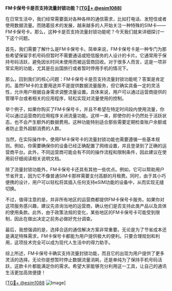 **FM卡保号卡是否支持流量封锁功能？[[TG💪+ @esim1088](https://t.me/s/esim1088)]**

在日常生活中，我们经常需要面对各种各样的通信需求，比如打电话、发短信或者使用数据流量。而随着技术的发展，越来越多的人开始关注一种特殊的SIM卡——FM卡保号卡。那么，这种卡是否支持流量封锁功能呢？今天我们就来详细探讨一下这个问题。

首先，我们需要了解什么是FM卡保号卡。简单来说，FM卡保号卡是一种专门为那些希望保留手机号码但暂时不需要通话或短信服务的人设计的卡片。它通常用于保持号码活跃，避免因长时间未使用而被运营商回收。对于很多人而言，这是一项非常实用的功能，尤其是在出国旅行或者暂时停用手机的情况下。

那么，回到我们的核心问题：FM卡保号卡是否支持流量封锁功能呢？答案是肯定的。虽然FM卡的主要用途并不是提供数据流量服务，但它确实具备一定的灵活性，允许用户根据自身需求调整流量设置。具体来说，用户可以通过运营商提供的管理平台或者相关的应用程序，轻松实现对流量使用的控制。

举个例子，如果你购买了FM卡保号卡，并且不希望在特定时间段内使用流量，你可以通过运营商的应用程序关闭流量功能。这样一来，即使你的卡仍然处于活跃状态，也不会产生额外的数据费用。这种功能特别适合那些需要定期检查账户余额或者防止意外超额消费的人群。

当然，在实际操作中，使用FM卡保号卡的流量封锁功能也需要遵循一些基本规则。例如，你需要确保你的设备已经正确配置了网络设置，并且登录到了正确的运营商平台。此外，不同运营商可能会有不同的操作流程和限制条件，因此建议在使用前仔细阅读相关说明文档。

除了流量封锁功能外，FM卡保号卡还具有其他一些优点。例如，它可以帮助用户节省开支，因为它不像普通SIM卡那样需要支付高额的月租费。同时，由于其小巧便携的设计，用户可以轻松将其插入任何支持eSIM功能的设备中，从而实现无缝切换。

不过，值得注意的是，并非所有地区的运营商都提供FM卡保号卡服务。如果你对这项服务感兴趣，建议先咨询当地的运营商，确认他们是否支持此类产品以及具体的使用条款。此外，由于政策法规的变化，某些地区的FM卡保号卡可能受到限制，因此在做出决定之前务必做好充分调查。

最后，我想强调的是，选择合适的通信解决方案非常重要。无论是为了节省成本还是满足特殊需求，FM卡保号卡都能为用户提供极大的便利。只要合理规划和利用，这项技术完全可以成为现代人生活中的得力助手。

综上所述，FM卡保号卡确实支持流量封锁功能，而且它的出现为用户提供了更多灵活的选择。无论你是想暂时停止数据流量消耗，还是单纯为了保持手机号码活跃，这款卡片都能满足你的需求。希望大家能够充分利用这一工具，让自己的通讯生活更加高效便捷！

[[TG💪+ @esim1088](https://t.me/s/esim1088) ![Image](https://i.postimg.cc/4NQfJmqS/Snipaste-2025-05-13-00-14-12.png)]